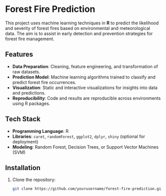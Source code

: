# Forest Fire Prediction

This project uses machine learning techniques in **R** to predict the likelihood and severity of forest fires based on environmental and meteorological data. The aim is to assist in early detection and prevention strategies for forest fire management.

## Features
- **Data Preparation**: Cleaning, feature engineering, and transformation of raw datasets.
- **Prediction Model**: Machine learning algorithms trained to classify and predict forest fire occurrences.
- **Visualization**: Static and interactive visualizations for insights into data and predictions.
- **Reproducibility**: Code and results are reproducible across environments using R packages.

## Tech Stack
- **Programming Language**: R
- **Libraries**: `caret`, `randomForest`, `ggplot2`, `dplyr`, `shiny` (optional for deployment)
- **Modeling**: Random Forest, Decision Trees, or Support Vector Machines (SVM)

## Installation
1. Clone the repository:
   ```bash
   git clone https://github.com/yourusername/forest-fire-prediction.git
